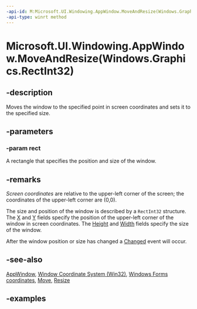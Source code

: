 ```yaml
---
-api-id: M:Microsoft.UI.Windowing.AppWindow.MoveAndResize(Windows.Graphics.RectInt32)
-api-type: winrt method
---
```


# Microsoft.UI.Windowing.AppWindow.MoveAndResize(Windows.Graphics.RectInt32)

<!--
public void MoveAndResize (Windows.Graphics.RectInt32 rect);
-->

## -description

Moves the window to the specified point in screen coordinates and sets it to the specified size.

## -parameters

### -param rect

A rectangle that specifies the position and size of the window.

## -remarks

_Screen coordinates_ are relative to the upper-left corner of the screen; the coordinates of the upper-left corner are (0,0).

The size and position of the window is described by a `RectInt32` structure. The [X](/uwp/api/windows.graphics.rectint32.x) and [Y](/uwp/api/windows.graphics.rectint32.y) fields specify the position of the upper-left corner of the window in screen coordinates. The [Height](/uwp/api/windows.graphics.rectint32.height) and [Width](/uwp/api/windows.graphics.rectint32.width) fields specify the size of the window.

After the window position or size has changed a [Changed](appwindow_changed.md) event will occur.

## -see-also

[AppWindow](appwindow.md), [Window Coordinate System (Win32)](/windows/win32/gdi/window-coordinate-system), [Windows Forms coordinates](/dotnet/desktop/winforms/windows-forms-coordinates), [Move](appwindow_move_893940313.md), [Resize](appwindow_resize_102971024.md)

## -examples
